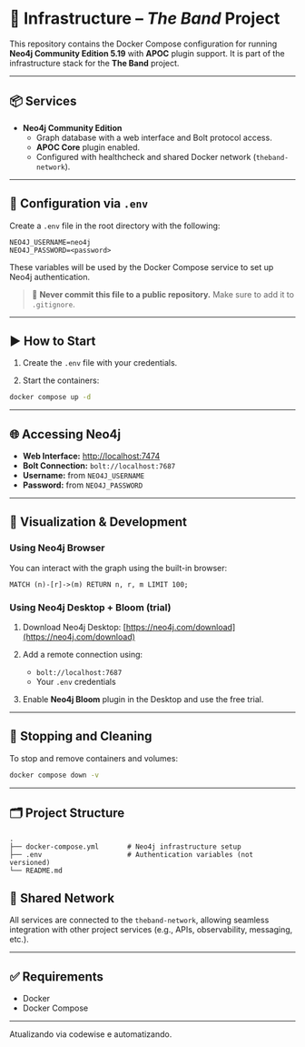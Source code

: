 # 🧱 Infrastructure – *The Band* Project

This repository contains the Docker Compose configuration for running **Neo4j Community Edition 5.19** with **APOC** plugin support. It is part of the infrastructure stack for the **The Band** project.

---

## 📦 Services

- **Neo4j Community Edition**
  - Graph database with a web interface and Bolt protocol access.
  - **APOC Core** plugin enabled.
  - Configured with healthcheck and shared Docker network (`theband-network`).

---

## 🔐 Configuration via `.env`

Create a `.env` file in the root directory with the following:

```env
NEO4J_USERNAME=neo4j
NEO4J_PASSWORD=<password>
````

These variables will be used by the Docker Compose service to set up Neo4j authentication.

> 🛑 **Never commit this file to a public repository.** Make sure to add it to `.gitignore`.

---

## ▶️ How to Start

1. Create the `.env` file with your credentials.

2. Start the containers:

```bash
docker compose up -d
```

---

## 🌐 Accessing Neo4j

* **Web Interface:** [http://localhost:7474](http://localhost:7474)
* **Bolt Connection:** `bolt://localhost:7687`
* **Username:** from `NEO4J_USERNAME`
* **Password:** from `NEO4J_PASSWORD`

---

## 🔎 Visualization & Development

### Using Neo4j Browser

You can interact with the graph using the built-in browser:

```cypher
MATCH (n)-[r]->(m) RETURN n, r, m LIMIT 100;
```

### Using Neo4j Desktop + Bloom (trial)

1. Download Neo4j Desktop: [https://neo4j.com/download](https://neo4j.com/download)
2. Add a remote connection using:

   * `bolt://localhost:7687`
   * Your `.env` credentials
3. Enable **Neo4j Bloom** plugin in the Desktop and use the free trial.

---

## 🧼 Stopping and Cleaning

To stop and remove containers and volumes:

```bash
docker compose down -v
```

---

## 🗂 Project Structure

```
.
├── docker-compose.yml       # Neo4j infrastructure setup
├── .env                     # Authentication variables (not versioned)
└── README.md
```



## 🔗 Shared Network

All services are connected to the `theband-network`, allowing seamless integration with other project services (e.g., APIs, observability, messaging, etc.).

---

## ✅ Requirements

* Docker
* Docker Compose

---


Atualizando via codewise e automatizando.